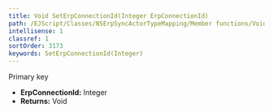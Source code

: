 ```yaml
---
title: Void SetErpConnectionId(Integer ErpConnectionId)
path: /EJScript/Classes/NSErpSyncActorTypeMapping/Member functions/Void SetErpConnectionId(Integer p_0)
intellisense: 1
classref: 1
sortOrder: 3173
keywords: SetErpConnectionId(Integer)
---
```



Primary key



* **ErpConnectionId:** Integer
* **Returns:** Void


